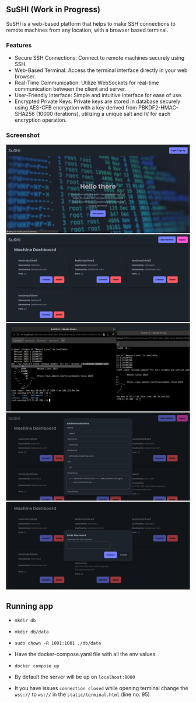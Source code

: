 ## SuSHI (Work in Progress)

SuSHI is a web-based platform that helps to make SSH connections to remote machines from any location, with a browser based terminal. 

### Features
- Secure SSH Connections: Connect to remote machines securely using SSH.
- Web-Based Terminal: Access the terminal interface directly in your web browser.
- Real-Time Communication: Utilize WebSockets for real-time communication between the client and server.
- User-Friendly Interface: Simple and intuitive interface for ease of use.
- Encrypted Private Keys: Private keys are stored in database securely using AES-CFB encryption with a key derived from PBKDF2-HMAC-SHA256 (10000 iterations), utilizing a unique salt and IV for each encryption operation.


### Screenshot
![screenhot 1](./static/images/homepage.png)
![screenhot 2](./static/images/dashboard.png)
![screenhot 3](./static/images/connected-terminals.png)
![screenhot 5](./static/images/add-machine.png)
![screenhot 4](./static/images/enter-password.png)


## Running app
- `mkdir db`
- `mkdir db/data`
- `sudo chown -R 1001:1001 ./db/data`
- Have the docker-compose.yaml file with all the env values
- `docker compose up`
- By default the server will be up on `localhost:8080`


- It you have issues `connection closed` while opening terminal change the `wss://` to `ws://` in the `static/terminal.html` (line no. 95)
